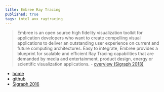 ```yaml
---
title: Embree Ray Tracing
published: true
tags: intel avx raytracing
---
```

> Embree is an open source high fidelity visualization toolkit for application developers who 
want to create compelling visual applications to deliver an outstanding user experience on 
current and future computing architectures. Easy to integrate, Embree provides a blueprint 
for scalable and efficient Ray Tracing capabilities that are demanded by media and 
entertainment, product design, energy or scientific visualization applications. - [overview (Sigraph 2013)](https://embree.github.io/data/embree-siggraph-2013-final.pdf)

- [home](http://embree.github.io/)
- [github](https://github.com/embree/embree)
- [Sigraph 2016](https://embree.github.io/data/embree-siggraph-2016-final.pdf)
